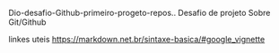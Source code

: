   Dio-desafio-Github-primeiro-progeto-repos..
Desafio de projeto Sobre Git/Github

linkes uteis
https://markdown.net.br/sintaxe-basica/#google_vignette

